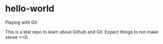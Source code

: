 # hello-world
Playing with Git

This is a test repo to learn about Github and Git.  Expect things to not make sense  >=D
